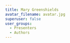```yaml
---
title: Mary Greenshields
avatar_filename: avatar.jpg
superuser: false
user_groups:
  - Presenters
  - Authors
---
```

